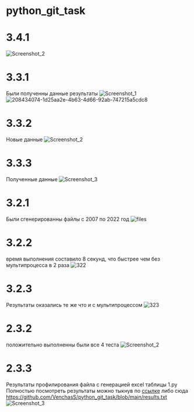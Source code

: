 # python_git_task

# 3.4.1
![Screenshot_2](https://user-images.githubusercontent.com/49115035/209793309-5c474466-2f5a-4974-bf9c-5091d91a1966.png)

# 3.3.1
Были полученны данные результаты
![Screenshot_1](https://user-images.githubusercontent.com/49115035/209783837-2da091c4-c8ca-4a89-9d58-27d29261bc94.png)
![208434074-1d25aa2e-4b63-4d66-92ab-747215a5cdc8](https://user-images.githubusercontent.com/49115035/209783840-26e0f51d-bc5a-49a4-8076-543036521b50.png)

# 3.3.2 
Новые данные
![Screenshot_2](https://user-images.githubusercontent.com/49115035/209793309-5c474466-2f5a-4974-bf9c-5091d91a1966.png)

# 3.3.3
Полученные данные
![Screenshot_3](https://user-images.githubusercontent.com/49115035/209800512-b45aafc3-9751-4505-98a3-4b268937aaa8.png)

# 3.2.1
Были сгенерированны файлы с 2007 по 2022 год
![files](https://user-images.githubusercontent.com/49115035/208684476-669e63db-bee2-4214-87ae-04ebf627bd68.png)

# 3.2.2
время выполнения составило 8 секунд, что быстрее чем без мультипроцесса в 2 раза
![322](https://user-images.githubusercontent.com/49115035/209003124-6e74032f-63c1-4543-90d6-58e2124caf11.png)

# 3.2.3
Результаты оказались те же что и с мультипроцессом
![323](https://user-images.githubusercontent.com/49115035/209119007-5c8e9587-0c92-45ae-89d9-10588b67a1a9.png)

# 2.3.2
положительно выполненны были все 4 теста
![Screenshot_2](https://user-images.githubusercontent.com/49115035/206168665-ec80d804-9c98-44d7-918f-1999e52ab22f.png)


# 2.3.3
Результаты профилирования файла с генерацией excel таблицы 1.py
Полностью посмотреть результаты можно тыкнув по [ссылке](https://github.com/VenchasS/python_git_task/blob/main/results.txt) либо сюда https://github.com/VenchasS/python_git_task/blob/main/results.txt
![Screenshot_3](https://user-images.githubusercontent.com/49115035/206178722-28bf790c-6056-458c-ace7-be63df275a7a.png)
